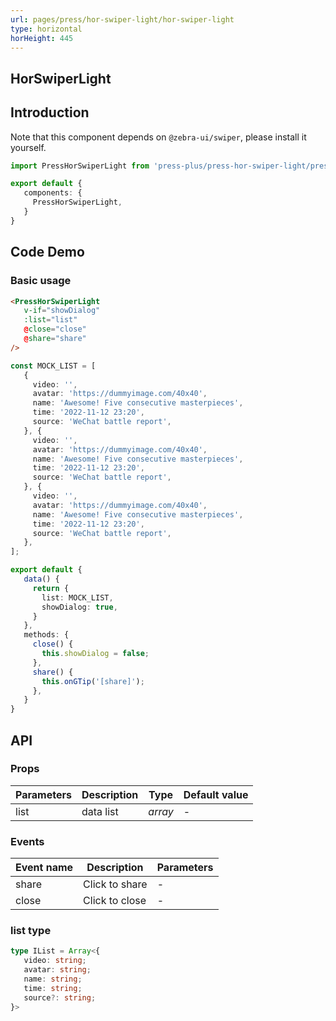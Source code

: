 ```yaml
---
url: pages/press/hor-swiper-light/hor-swiper-light
type: horizontal
horHeight: 445
---
```


## HorSwiperLight 


## Introduction

Note that this component depends on `@zebra-ui/swiper`, please install it yourself.

```ts
import PressHorSwiperLight from 'press-plus/press-hor-swiper-light/press-hor-swiper-light';

export default {
   components: {
     PressHorSwiperLight,
   }
}
```



## Code Demo

### Basic usage

```html
<PressHorSwiperLight
   v-if="showDialog"
   :list="list"
   @close="close"
   @share="share"
/>
```

```ts
const MOCK_LIST = [
   {
     video: '',
     avatar: 'https://dummyimage.com/40x40',
     name: 'Awesome! Five consecutive masterpieces',
     time: '2022-11-12 23:20',
     source: 'WeChat battle report',
   }, {
     video: '',
     avatar: 'https://dummyimage.com/40x40',
     name: 'Awesome! Five consecutive masterpieces',
     time: '2022-11-12 23:20',
     source: 'WeChat battle report',
   }, {
     video: '',
     avatar: 'https://dummyimage.com/40x40',
     name: 'Awesome! Five consecutive masterpieces',
     time: '2022-11-12 23:20',
     source: 'WeChat battle report',
   },
];

export default {
   data() {
     return {
       list: MOCK_LIST,
       showDialog: true,
     }
   },
   methods: {
     close() {
       this.showDialog = false;
     },
     share() {
       this.onGTip('[share]');
     },
   }
}
```


## API

### Props

| Parameters | Description | Type    | Default value |
| ---------- | ----------- | ------- | ------------- |
| list       | data list   | _array_ | -             |



### Events

| Event name | Description    | Parameters |
| ---------- | -------------- | ---------- |
| share      | Click to share | -          |
| close      | Click to close | -          |


### list type

```ts
type IList = Array<{
   video: string;
   avatar: string;
   name: string;
   time: string;
   source?: string;
}>
```
